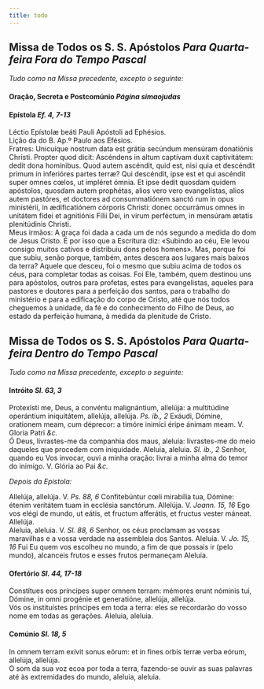 ```yaml
---
title: todo
---
```

<h2 class="text-center">Missa de Todos os S. S. Apóstolos <em>Para Quarta-feira Fora do Tempo Pascal</em></h2>

<em>Tudo como na Missa precedente, excepto o seguinte:</em>

<h4 class="text-center">Oração, Secreta e Postcomúnio <em>Página simaojudas</em></h4>

<h4 class="text-center">Epístola <em>Ef. 4, 7-13</em></h4>
<div class="container-fluid">
<div class="row">
<div class="text-justify">
Léctio Epístolæ beáti Pauli Apóstoli ad Ephésios.
</div>
<div class="text-justify">
Lição da do B. Ap.º Paulo aos Efésios.
</div>
<div class="dropcap text-justify">
Fratres: Unicuíque nostrum data est grátia secúndum mensúram donatiónis Christi. Propter quod dicit: Ascéndens in altum captívam duxit captivitátem: dedit dona homínibus. Quod autem ascéndit, quid est, nisi quia et descéndit primum in inferióres partes terræ? Qui descéndit, ipse est et qui ascéndit super omnes cœlos, ut impléret ómnia. Et ipse dedit quosdam quidem apóstolos, quosdam autem prophétas, alios vero vero evangelístas, alios autem pastóres, et doctores ad consummatiónem sanctó rum in opus ministérii, in ædificatiónem córporis Christi: donec occurrámus omnes in unitátem fídei et agnitiónis Fílii Dei, in virum perféctum, in mensúram ætatis plenitúdinis Christi.
</div>
<div class="dropcap text-justify">
Meus irmãos: A graça foi dada a cada um de nós segundo a medida do dom de Jesus Cristo. É por isso que a Escritura diz: «Subindo ao céu, Ele levou consigo muitos cativos e distribuiu dons pelos homens». Mas, porque foi que subiu, senão porque, também, antes descera aos lugares mais baixos da terra? Aquele que desceu, foi o mesmo que subiu acima de todos os céus, para completar todas as coisas. Foi Ele, também, quem destinou uns para apóstolos, outros para profetas, estes para evangelistas, aqueles para pastores e doutores para a perfeição dos santos, para o trabalho do ministério e para a edificação do corpo de Cristo, até que nós todos cheguemos à unidade, da fé e do conhecimento do Filho de Deus, ao estado da perfeição humana, à medida da plenitude de Cristo.
</div>
</div>
</div>

<h2 class="text-center">Missa de Todos os S. S. Apóstolos <em>Para Quarta-feira Dentro do Tempo Pascal</EM></h2>

<em>Tudo como na Missa precedente, excepto o seguinte:</em>

<h4 class="text-center">Intróito <em>Sl. 63, 3</em></h4>
<div class="container-fluid">
<div class="row">
<div class="dropcap text-justify">
Protexísti me, Deus, a convéntu malignántium, allelúja: a multitúdine operántium iniquitátem, allelúja, allelúja. <em>Ps. ib., 2</em> Exáudi, Dómine, orationem meam, cum déprecor: a timóre inimíci éripe ánimam meam.
V. Gloria Patri <em>&c.</em>
</div>
<div class="dropcap text-justify">
Ó Deus, livrastes-me da companhia dos maus, aleluia: livrastes-me do meio daqueles que procedem com iniquidade. Aleluia, aleluia. <em>Sl. ib., 2</em> Senhor, quando eu Vos invocar, ouvi a minha oração: livrai a minha alma do temor do inimigo.
V. Glória ao Pai <em>&c.</em>
</div>
</div>
</div>

<em>Depois da Epistola:</em>

<div class="container-fluid">
<div class="row">
<div class="text-justify">
Allelúja, allelúja. V. <em>Ps. 88, 6</em> Confitebúntur cœli mirabília tua, Dómine: étenim veritátem tuam in ecclésia sanctórum. Allelúja. V. <em>Joann. 15, 16</em> Ego vos elégi de mundo, ut eátis, et fructum afferátis, et fructus vester máneat. Allelúja.
</div>
<div class="text-justify">
Aleluia, aleluia. V. <em>Sl. 88, 6</em> Senhor, os céus proclamam as vossas maravilhas e a vossa verdade na assembleia dos Santos. Aleluia. V. <em>Jo. 15, 16</em> Fui Eu quem vos escolheu no mundo, a fim de que possais ir (pelo mundo), alcanceis frutos e esses frutos permaneçam Aleluia.
</div>
</div>
</div>

<h4 class="text-center">Ofertório <em>Sl. 44, 17-18</em></h4>
<div class="container-fluid">
<div class="row">
<div class="dropcap text-justify">
Constítues eos príncipes super omnem terram: mémores erunt nóminis tui, Dómine, in omni progénie et generatióne, allelúja, allelúja.
</div>
<div class="dropcap text-justify">
Vós os instituístes príncipes em toda a terra: eles se recordarão do vosso nome em todas as gerações. Aleluia, aleluia.
</div>
</div>
</div>

<h4 class="text-center">Comúnio <em>Sl. 18, 5</em></h4>
<div class="container-fluid">
<div class="row">
<div class="dropcap text-justify">
In omnem terram exívit sonus eórum: et in fines orbis terræ verba eórum, allelúja, allelúja.
</div>
<div class="dropcap text-justify">
O som da sua voz ecoa por toda a terra, fazendo-se ouvir as suas palavras até às extremidades do mundo, aleluia, aleluia.
</div>
</div>
</div>
